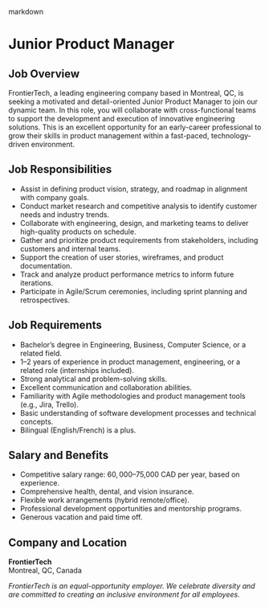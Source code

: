 markdown
# Junior Product Manager

## Job Overview  
FrontierTech, a leading engineering company based in Montreal, QC, is seeking a motivated and detail-oriented Junior Product Manager to join our dynamic team. In this role, you will collaborate with cross-functional teams to support the development and execution of innovative engineering solutions. This is an excellent opportunity for an early-career professional to grow their skills in product management within a fast-paced, technology-driven environment.

## Job Responsibilities  
- Assist in defining product vision, strategy, and roadmap in alignment with company goals.  
- Conduct market research and competitive analysis to identify customer needs and industry trends.  
- Collaborate with engineering, design, and marketing teams to deliver high-quality products on schedule.  
- Gather and prioritize product requirements from stakeholders, including customers and internal teams.  
- Support the creation of user stories, wireframes, and product documentation.  
- Track and analyze product performance metrics to inform future iterations.  
- Participate in Agile/Scrum ceremonies, including sprint planning and retrospectives.  

## Job Requirements  
- Bachelor’s degree in Engineering, Business, Computer Science, or a related field.  
- 1–2 years of experience in product management, engineering, or a related role (internships included).  
- Strong analytical and problem-solving skills.  
- Excellent communication and collaboration abilities.  
- Familiarity with Agile methodologies and product management tools (e.g., Jira, Trello).  
- Basic understanding of software development processes and technical concepts.  
- Bilingual (English/French) is a plus.  

## Salary and Benefits  
- Competitive salary range: $60,000–$75,000 CAD per year, based on experience.  
- Comprehensive health, dental, and vision insurance.  
- Flexible work arrangements (hybrid remote/office).  
- Professional development opportunities and mentorship programs.  
- Generous vacation and paid time off.  

## Company and Location  
**FrontierTech**  
Montreal, QC, Canada  

*FrontierTech is an equal-opportunity employer. We celebrate diversity and are committed to creating an inclusive environment for all employees.*